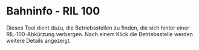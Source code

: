 # Bahninfo - RIL 100

Dieses Tool dient dazu, die Betriebsstellen zu finden, die sich hinter einer RIL-100-Abkürzung verbergen. Nach einem Klick die Betriebsstelle werden weitere Details angezeigt.